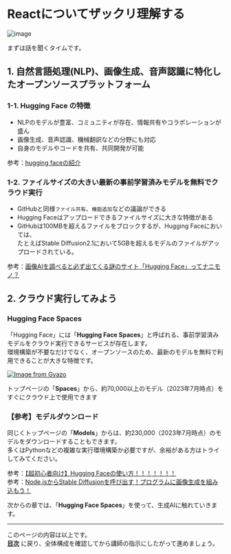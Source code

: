 # Reactについてザックリ理解する

![image](https://i.gyazo.com/f31ff971e297dbba19fcb90466495401.png)

まずは話を聞くタイムです。

## 1. 自然言語処理(NLP)、画像生成、音声認識に特化したオープンソースプラットフォーム

### 1-1. Hugging Face の特徴

- NLPのモデルが豊富、コミュニティが存在、情報共有やコラボレーションが盛ん
- 画像生成、音声認識、機械翻訳などの分野にも対応
- 自身のモデルやコードを共有、共同開発が可能

参考：[hugging faceの紹介](https://zenn.dev/yoshikawat64m/articles/6c7862ad376368)

### 1-2. ファイルサイズの大きい最新の事前学習済みモデルを無料でクラウド実行

- GitHubと同様`ファイル共有`、`機能追加`などの議論ができる
- Hugging Faceはアップロードできるファイルサイズに大きな特徴がある
- GitHubは100MBを超えるファイルをブロックするが、Hugging Faceにおいては、<br>たとえばStable Diffusion2.1において5GBを超えるモデルのファイルがアップロードされている。

参考：[画像AIを調べると必ず出てくる謎のサイト「Hugging Face」ってナニモノ？](https://www.itmedia.co.jp/news/articles/2302/23/news080.html)

## 2. クラウド実行してみよう

### Hugging Face Spaces

「Hugging Face」には「**Hugging Face Spaces**」と呼ばれる、事前学習済みモデルをクラウド実行できるサービスが存在します。
<br>環境構築が不要なだけでなく、オープンソースのため、最新のモデルを無料で利用できることが大きな特徴です。

[![Image from Gyazo](https://i.gyazo.com/1e42ac17f160a6a17274df25740d1a38.png)](https://gyazo.com/1e42ac17f160a6a17274df25740d1a38)

トップページの「**Spaces**」から、約70,000以上のモデル（2023年7月時点）をすぐにクラウド上で使用できます

### 【参考】モデルダウンロード

同じくトップページの「**Models**」からは、約230,000（2023年7月時点）のモデルをダウンロードすることもできます。
<br>多くはPythonなどの複雑な実行環境構築か必要ですが、余裕がある方はトライしてみてください。

参考：[【超初心者向け】Hugging Faceの使い方！！！！！！！](https://blogcake.net/hagging-face/)<br>
参考：[Node.jsからStable Diffusionを呼び出す！プログラムに画像生成を組み込もう！](https://gamehell.net/2023/04/25/stablediffusionfromnodejs/)

次からの章では、「**Hugging Face Spaces**」を使って、生成AIに触れていきます。

---

このページの内容は以上です。  
**[目次](./readme.md)** に戻り、全体構成を確認してから講師の指示にしたがって進めましょう。
